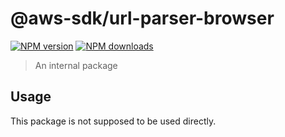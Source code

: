 # @aws-sdk/url-parser-browser

[![NPM version](https://img.shields.io/npm/v/@aws-sdk/url-parser-browser/beta.svg)](https://www.npmjs.com/package/@aws-sdk/url-parser-browser)
[![NPM downloads](https://img.shields.io/npm/dm/@aws-sdk/url-parser-browser.svg)](https://www.npmjs.com/package/@aws-sdk/url-parser-browser)

> An internal package

## Usage

This package is not supposed to be used directly.
